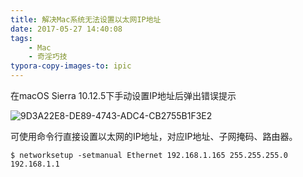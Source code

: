 ```yaml
---
title: 解决Mac系统无法设置以太网IP地址
date: 2017-05-27 14:40:08
tags:
	- Mac
	- 奇淫巧技
typora-copy-images-to: ipic
---
```


在macOS Sierra 10.12.5下手动设置IP地址后弹出错误提示

![9D3A22E8-DE89-4743-ADC4-CB2755B1F3E2](https://ws4.sinaimg.cn/large/006tNc79ly1ffzx0duzqzj30bo03nt8x.jpg)

可使用命令行直接设置以太网的IP地址，对应IP地址、子网掩码、路由器。

```
$ networksetup -setmanual Ethernet 192.168.1.165 255.255.255.0 192.168.1.1
```